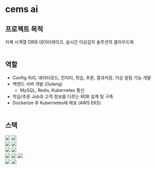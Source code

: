 # cems ai
## 프로젝트 목적
자체 시계열 DB와 데이터레이크, 실시간 이상감지 솔루션의 클라우드화
<br/><br/>

## 역할
- Config 처리, 데이터로드, 전처리, 학습, 추론, 결과저장, 이상 알림 기능
개발
- 백엔드 서버 개발 (Golang)
  - MySQL, Redis, Kubernetes 통신
- 학습/추론 Job과 고객 정보를 다루는 RDB 설계 및 구축
- Dockerize 후 Kubernetes에 배포 (AWS EKS)
<br/><br/>

## 스택
<img src='https://img.shields.io/badge/python-4584b6?style=for-the-badge&logo=python&logoColor=white'> <img src='https://img.shields.io/badge/go-00ADD8?style=for-the-badge&logo=go&logoColor=white'><br/>
<img src='https://img.shields.io/badge/fastapi-005571?style=for-the-badge&logo=fastapi&logoColor=white'> <img src='https://img.shields.io/badge/echo-00ADD8?style=for-the-badge&logo=go&logoColor=white'><br/>
<img src='https://img.shields.io/badge/mysql-4479A1?style=for-the-badge&logo=mysql&logoColor=white'> <img src='https://img.shields.io/badge/redis-DD0031?style=for-the-badge&logo=redis&logoColor=white'><br/>
<img src='https://img.shields.io/badge/docker-0db7ed?style=for-the-badge&logo=docker&logoColor=white'> <img src='https://img.shields.io/badge/kubernetes-326CE5?style=for-the-badge&logo=kubernetes&logoColor=white'> <img src='https://img.shields.io/badge/aws-FF9900?style=for-the-badge&logo=amazonaws&logoColor=white'><br/>
<img src='https://img.shields.io/badge/tensorflow-FF6F00?style=for-the-badge&logo=tensorflow&logoColor=white'> <img src='https://img.shields.io/badge/numpy-013243?style=for-the-badge&logo=numpy&logoColor=white'><br/>
